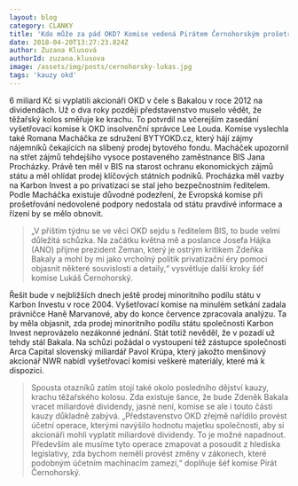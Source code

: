 ```yaml
---
layout: blog
category: CLANKY
title: 'Kdo může za pád OKD? Komise vedená Pirátem Černohorským prošetřuje poslední dějství kauzy'
date: 2018-04-20T13:27:23.824Z
author: Zuzana Klusová
authorId: zuzana.klusova
image: /assets/img/posts/cernohorsky-lukas.jpg
tags: 'kauzy okd'
---
```

 
6 miliard Kč si vyplatili akcionáři OKD v čele s Bakalou v roce 2012 na dividendách. Už o dva roky později představenstvo muselo vědět, že těžařský kolos směřuje ke krachu. To potvrdil na včerejším zasedání vyšetřovací komise k OKD insolvenční správce Lee Louda. Komise vyslechla také Romana Macháčka ze sdružení BYTYOKD.cz, který hájí zájmy nájemníků čekajících na slíbený prodej bytového fondu. Macháček upozornil na střet zájmů tehdejšího vysoce postaveného zaměstnance BIS Jana Procházky. Právě ten měl v BIS na starost ochranu ekonomických zájmů státu a měl ohlídat prodej klíčových státních podniků. Procházka měl vazby na Karbon Invest a po privatizaci se stal jeho bezpečnostním ředitelem. Podle Macháčka existuje důvodné podezření, že Evropská komise při prošetřování nedovolené podpory nedostala od státu pravdivé informace a řízení by se mělo obnovit.
 
> „V příštím týdnu se ve věci OKD sejdu s ředitelem BIS, to bude velmi důležitá schůzka. Na začátku května mě a poslance Josefa Hájka (ANO) přijme prezident Zeman, který je ostrým kritikem Zdeňka Bakaly a mohl by mi jako vrcholný politik privatizační éry pomoci objasnit některé souvislosti a detaily,“ vysvětluje další kroky šéf komise Lukáš Černohorský.
 
Řešit bude v nejbližších dnech ještě prodej minoritního podílu státu v Karbon Investu v roce 2004. Vyšetřovací komise na minulém setkání zadala právničce Haně Marvanové, aby do konce července zpracovala analýzu. Ta by měla objasnit, zda prodej minoritního podílu státu společnosti Karbon Invest neprovázelo nezákonné jednání. Stát totiž nevěděl, že v pozadí už tehdy stál Bakala. Na schůzi požádal o vystoupení též zástupce společnosti Arca Capital slovenský miliardář Pavol Krúpa, který jakožto menšinový akcionář NWR nabídl vyšetřovací komisi veškeré materiály, které má k dispozici.

> Spousta otazníků zatím stojí také okolo posledního dějství kauzy, krachu těžařského kolosu. Zda existuje šance, že bude Zdeněk Bakala vracet miliardové dividendy, jasné není, komise se ale i touto části kauzy důkladně zabývá. „Představenstvo OKD zřejmě nařídilo provést účetní operace, kterými navýšilo hodnotu majetku společnosti, aby si akcionáři mohli vyplatit miliardové dividendy. To je možné napadnout. Především ale musíme tyto operace zmapovat a posoudit z hlediska legislativy, zda bychom neměli provést změny v zákonech, které podobným účetním machinacím zamezí,“ doplňuje šéf komise Pirát Černohorský.  

